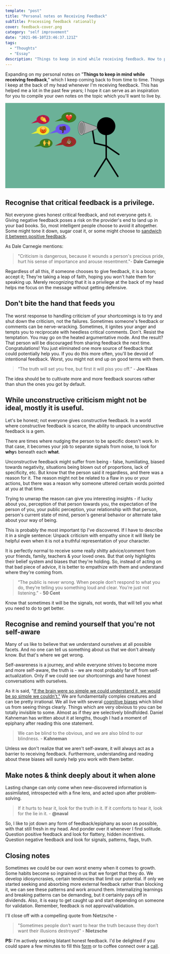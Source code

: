 ```yaml
---
template: "post"
title: "Personal notes on Receiving Feedback"
subTitle: Processing feedback rationally
cover: feedback-cover.png
category: "self improvement"
date: "2021-06-10T23:46:37.121Z"
tags:
  - "Thoughts"
  - "Essay"
description: "Things to keep in mind while receiving feedback. How to process constructive as well as not so constructive feedback."
---
```


Expanding on my personal notes on "**Things to keep in mind while receiving feedback**," which I keep coming back to from time to time. Things I keep at the back of my head whenever I'm receiving feedback. This has helped me a lot in the past few years; I hope it can serve as an inspiration for you to compile your own notes on the topic which you'll want to live by.

![](./feedback.png)

## Recognise that critical feedback is a privilege.

Not everyone gives honest critical feedback, and not everyone gets it. Giving negative feedback poses a risk on the provider's end to land up in your bad books. So, most intelligent people choose to avoid it altogether. Some might tone it down, sugar coat it, or some might choose to [sandwich it between positive feedback](https://www.ionos.com/startupguide/productivity/sandwich-method/).

As Dale Carnegie mentions:

> "Criticism is dangerous, because it wounds a person's precious pride, hurt his sense of importance and arouse resentment."- **Dale Carnegie**

Regardless of all this, if someone chooses to give feedback, it is a boon; accept it; They're taking a leap of faith, hoping you won't hate them for speaking up. Merely recognizing that it is a privilege at the back of my head helps me focus on the message without getting defensive.

## Don't bite the hand that feeds you

The worst response to handling criticism of your shortcomings is to try and shut down the criticism, not the failures. Sometimes someone's feedback or comments can be nerve-wracking. Sometimes, it ignites your anger and tempts you to reciprocate with heedless critical comments. Don't. Resist the temptation. You may go on the heated argumentative mode. And the result? That person will be discouraged from sharing feedback the next time. Congratulations! You just eliminated one more source of feedback that could potentially help you. If you do this more often, you'll be devoid of intentional feedback. Worst, you might not end up on good terms with them.

> “The truth will set you free, but first it will piss you off.” - **Joe Klaas**

The idea should be to cultivate more and more feedback sources rather than shun the ones you got by default.

## While unconstructive criticism might not be ideal, mostly it is useful.

Let's be honest; not everyone gives constructive feedback. In a world where constructive feedback is scarce, the ability to unpack unconstructive feedback is a gem.

There are times where nudging the person to be specific doesn't work. In that case, it becomes your job to separate signals from noise, to look for **why**s beneath each **what**.

Unconstructive feedback might suffer from being - false, humiliating, biased towards negativity, situations being blown out of proportions, lack of specificity, etc. But know that the person said it regardless, and there was a reason for it. The reason might not be related to a flaw in you or your actions, but there was a reason why someone uttered certain words pointed at you at that time.

Trying to unwrap the reason can give you interesting insights - if lucky about you, perception of that person towards you, the expectation of the person of you, your public perception, your relationship with that person, person's current state of mind, person's general behavior or alternate take about your way of being.

This is probably the most important tip I've discovered. If I have to describe it in a single sentence: Unpack criticism with empathy since it will likely be helpful even when it is not a truthful representation of your character.

It is perfectly normal to receive some really shitty advice/comment from your friends, family, teachers & your loved ones. But that only highlights their belief system and biases that they're holding. So, instead of acting on that bad piece of advice, it is better to empathize with them and understand where they're coming from.

> “The public is never wrong. When people don’t respond to what you do, they’re telling you something loud and clear. You’re just not listening.” - **50 Cent**

Know that sometimes it will be the signals, not words, that will tell you what you need to do to get better.

## Recognise and remind yourself that you're not self-aware

Many of us like to believe that we understand ourselves at all possible facets. And no one can tell us something about us that we don't already know. But that's where we get wrong.

Self-awareness is a journey, and while everyone strives to become more and more self-aware, the truth is - we are most probably far off from self-actualization. Only if we could see our shortcomings and have honest conversations with ourselves.

As it is said, "[If the brain were so simple we could understand it, we would be so simple we couldn't."](https://www.reddit.com/r/explainlikeimfive/comments/6r89lf/eli5_the_phrase_if_the_brain_were_so_simple_we/) We are fundamentally complex creatures and can be pretty irrational. We all live with several [cognitive biases](https://betterhumans.pub/cognitive-bias-cheat-sheet-55a472476b18#.f6daic2o3) which blind us from seeing things clearly. Things which are very obvious to you can be totally invisible to some. Almost as if they are selectively blindfolded. Daniel Kahneman has written about it at lengths, though I had a moment of epiphany after reading this one statement.

> We can be blind to the obvious, and we are also blind to our blindness. - **Kahneman**

Unless we don't realize that we aren't self-aware, it will always act as a barrier to receiving feedback. Furthermore, understanding and reading about these biases will surely help you work with them better.

## Make notes & think deeply about it when alone

Lasting change can only come when new-discovered information is assimilated, introspected with a fine lens, and acted upon after problem-solving.

> If it hurts to hear it, look for the truth in it. If it comforts to hear it, look for the lie in it. - **@naval**

So, I like to jot down any form of feedback/epiphany as soon as possible, with that still fresh in my head. And ponder over it whenever I find solitude. Question positive feedback and look for flattery, hidden incentives. Question negative feedback and look for signals, patterns, flags, truth.

## Closing notes

Sometimes we could be our own worst enemy when it comes to growth. Some habits become so ingrained in us that we forget that they do. We develop idiosyncrasies, certain tendencies that limit our potential. If only we started seeking and absorbing more external feedback rather than blocking it, we can see these patterns and work around them. Internalizing learnings and breaking patterns can be demanding, but it certainly pays off in dividends.
Also, it is easy to get caught up and start depending on someone for validation. Remember, feedback is not approval/validation.

I'll close off with a compelling quote from Nietzsche -

> "Sometimes people don’t want to hear the truth because they don’t want their illusions destroyed" - **Nietzsche**

**PS:** I'm actively seeking blatant honest feedback. I'd be delighted if you could spare a few minutes to fill this [form](https://bit.ly/feedback-lokesh) or to coffee connect over a [call](https://calendly.com/lokeshdevnani/quick-intro-call?month=2021-07).
